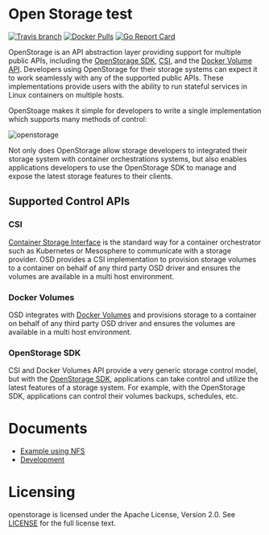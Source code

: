 # Open Storage test 

[![Travis branch](https://img.shields.io/travis/libopenstorage/openstorage/master.svg)](https://travis-ci.org/libopenstorage/openstorage)
[![Docker Pulls](https://img.shields.io/docker/pulls/openstorage/osd.svg)](https://hub.docker.com/r/openstorage/osd)
[![Go Report Card](https://goreportcard.com/badge/github.com/libopenstorage/openstorage)](https://goreportcard.com/report/github.com/libopenstorage/openstorage)

OpenStorage is an API abstraction layer providing support for multiple public APIs, including the [OpenStorage SDK](https://libopenstorage.github.io), [CSI](https://github.com/container-storage-interface/spec), and the [Docker Volume API](https://docs.docker.com/engine/reference/api/docker_remote_api/). Developers using OpenStorage for their storage systems can expect it to work seamlessly with any of the supported public APIs. These implementations provide users with the ability to run stateful services in Linux containers on multiple hosts.

OpenStoage makes it simple for developers to write a single implementation which supports many methods of control:

![openstorage](docs/images/openstorage.png)

Not only does OpenStorage allow storage developers to integrated their storage system with container orchestrations systems,
but also enables applications developers to use the OpenStorage SDK to manage and expose the latest storage features to their
clients.

## Supported Control APIs

### CSI
[Container Storage Interface](https://github.com/container-storage-interface/spec) is the standard way for a container orchestrator such as Kubernetes or Mesosphere to communicate with a storage provider.  OSD provides a CSI implementation to provision storage volumes to a container on behalf of any third party OSD driver and ensures the volumes are available in a multi host environment.

### Docker Volumes
OSD integrates with [Docker Volumes](https://docs.docker.com/engine/extend/plugins_volume/) and provisions storage to a container on behalf of any third party OSD driver and ensures the volumes are available in a multi host environment.

### OpenStorage SDK
CSI and Docker Volumes API provide a very generic storage control model, but with the [OpenStorage SDK](https://libopenstorage.github.io), applications can take control and utilize the latest features of a storage system. For example, with the OpenStorage SDK, applications can control their volumes backups, schedules, etc.

# Documents

* [Example using NFS](docs/example-nfs.md)
* [Development](docs/development.md)

# Licensing
openstorage is licensed under the Apache License, Version 2.0.  See [LICENSE](https://github.com/pblcache/pblcache/blob/master/LICENSE) for the full license text.
